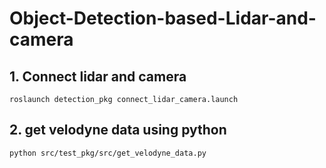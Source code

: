 # Object-Detection-based-Lidar-and-camera

## 1. Connect lidar and camera
    roslaunch detection_pkg connect_lidar_camera.launch

## 2. get velodyne data using python
    python src/test_pkg/src/get_velodyne_data.py
